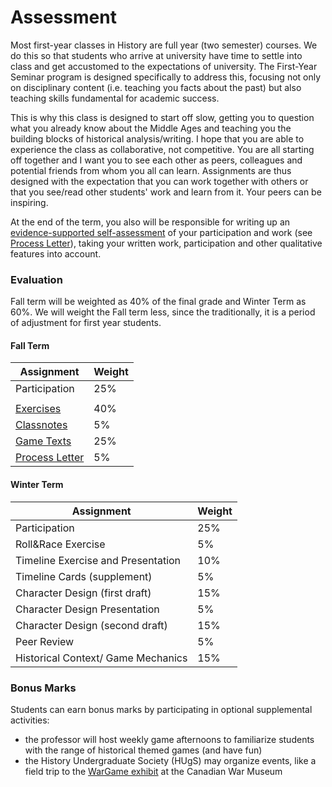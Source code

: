 # Assessment

Most first-year classes in History are full year (two semester) courses. We do this so that students who arrive at university have time to settle into class and get accustomed to the expectations of university. The First-Year Seminar program is designed specifically to address this, focusing not only on disciplinary content (i.e. teaching you facts about the past) but also teaching skills fundamental for academic success.&#x20;

This is why this class is designed to start off slow, getting you to question what you already know about the Middle Ages and teaching you the building blocks of historical analysis/writing. I hope that you are able to experience the class as collaborative, not competitive. You are all starting off together and I want you to see each other as peers, colleagues and potential friends from whom you all can learn. Assignments are thus designed with the expectation that you can work together with others or that you see/read other students' work and learn from it. Your peers can be inspiring.&#x20;

At the end of the term, you also will be responsible for writing up an [evidence-supported self-assessment](coursework/process-letters.md) of your participation and work (see [Process Letter](coursework/process-letters.md)), taking your written work, participation and other qualitative features into account.

### Evaluation

Fall term will be weighted as 40% of the final grade and Winter Term as 60%. We will weight the Fall term less, since the traditionally, it is a period of adjustment for first year students.&#x20;

#### Fall Term

| **Assignment**                                     | **Weight** |
| -------------------------------------------------- | ---------- |
| Participation                                      | 25%        |
|                                                    |            |
| [Exercises](coursework/assignments/)               | 40%        |
| [Classnotes](coursework/reflections/classnotes.md) | 5%         |
| [Game Texts](coursework/reflections/game-texts.md) | 25%        |
| [Process Letter](coursework/process-letters.md)    | 5%         |

#### Winter Term

| Assignment                         | Weight |
| ---------------------------------- | ------ |
| Participation                      | 25%    |
| Roll\&Race Exercise                | 5%     |
| Timeline Exercise and Presentation | 10%    |
| Timeline Cards (supplement)        | 5%     |
| Character Design (first draft)     | 15%    |
| Character Design Presentation      | 5%     |
| Character Design (second draft)    | 15%    |
| Peer Review                        | 5%     |
| Historical Context/ Game Mechanics | 15%    |

### Bonus Marks

Students can earn bonus marks by participating in optional supplemental activities:

* the professor will host weekly game afternoons to familiarize students with the range of historical themed games (and have fun)
* the History Undergraduate Society (HUgS) may organize events, like a field trip to the [WarGame exhibit](https://www.warmuseum.ca/war-games/) at the Canadian War Museum

